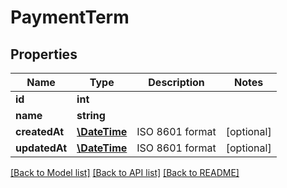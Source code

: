 # PaymentTerm

## Properties
Name | Type | Description | Notes
------------ | ------------- | ------------- | -------------
**id** | **int** |  | 
**name** | **string** |  | 
**createdAt** | [**\DateTime**](\DateTime.md) | ISO 8601 format | [optional] 
**updatedAt** | [**\DateTime**](\DateTime.md) | ISO 8601 format | [optional] 

[[Back to Model list]](../README.md#documentation-for-models) [[Back to API list]](../README.md#documentation-for-api-endpoints) [[Back to README]](../README.md)


